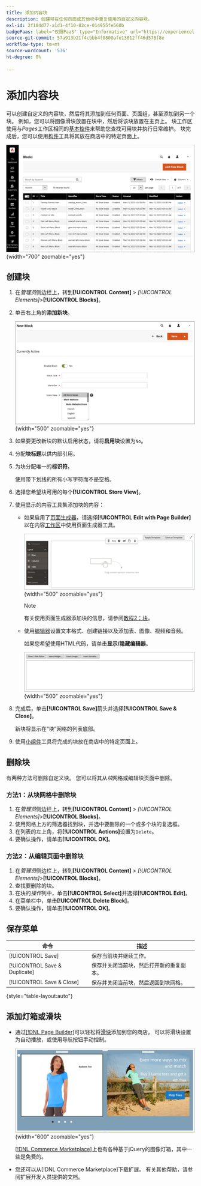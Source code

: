 ```yaml
---
title: 添加内容块
description: 创建可在任何页面或其他块中重复使用的自定义内容块。
exl-id: 2f104d77-a1d1-4f10-82ce-014955fe560b
badgePaas: label="仅限PaaS" type="Informative" url="https://experienceleague.adobe.com/en/docs/commerce/user-guides/product-solutions" tooltip="仅适用于云项目(Adobe管理的PaaS基础架构)和内部部署项目上的Adobe Commerce 。"
source-git-commit: 57a913b21f4cbbb4f0800afe13012ff46d578f8e
workflow-type: tm+mt
source-wordcount: '536'
ht-degree: 0%

---
```


# 添加内容块

可以创建自定义的内容块，然后将其添加到任何页面、页面组，甚至添加到另一个块。 例如，您可以将图像滑块放置在块中，然后将该块放置在主页上。 块工作区使用与&#x200B;_Pages_&#x200B;工作区相同的[基本控件](pages-workspace.md)来帮助您查找可用块并执行日常维护。 块完成后，您可以使用[构件](widget-static-block.md)工具将其放在商店中的特定页面上。

![“块”页显示现有块的网格](./assets/blocks-workspace.png){width="700" zoomable="yes"}

## 创建块

1. 在&#x200B;_管理员_&#x200B;侧边栏上，转到&#x200B;**[!UICONTROL Content]** > _[!UICONTROL Elements]_>**[!UICONTROL Blocks]**。

1. 单击右上角的&#x200B;**添加新块**。

   ![新块页面显示选项和内容空间](./assets/block-detail.png){width="500" zoomable="yes"}

1. 如果要更改新块的默认启用状态，请将&#x200B;**启用块**&#x200B;设置为`No`。

1. 分配&#x200B;**块标题**&#x200B;以供内部引用。

1. 为块分配唯一的&#x200B;**标识符**。

   使用带下划线的所有小写字符而不是空格。

1. 选择您希望块可用的每个&#x200B;**[!UICONTROL Store View]**。

1. 使用显示的内容工具集添加块的内容：

   - 如果启用了[页面生成器](../page-builder/introduction.md)，请选择&#x200B;**[!UICONTROL Edit with Page Builder]**&#x200B;以在内容[工作区](../page-builder/workspace.md)中使用页面生成器工具。

     ![页面生成器工作区](./assets/pb-workspace-block.png){width="500" zoomable="yes"}

     >[!NOTE]
     >
     >有关使用页面生成器添加块的信息，请参阅[教程2：块](../page-builder/2-blocks.md)。

   - 使用[编辑器](editor.md)设置文本格式、创建链接以及添加表、图像、视频和音频。

     如果您希望使用HTML代码，请单击&#x200B;**显示/隐藏编辑器**。

     ![块编辑器（隐藏）](./assets/block-editor-hidden.png){width="500" zoomable="yes"}

1. 完成后，单击&#x200B;**[!UICONTROL Save]**&#x200B;箭头并选择&#x200B;**[!UICONTROL Save & Close]**。

   新块将显示在“块”网格的列表底部。

1. 使用[小组件](widget-static-block.md)工具将完成的块放在商店中的特定页面上。

## 删除块

有两种方法可删除自定义块。 您可以将其从&#x200B;_块_&#x200B;网格或编辑块页面中删除。

### 方法1：从块网格中删除块

1. 在&#x200B;_管理员_&#x200B;侧边栏上，转到&#x200B;**[!UICONTROL Content]** > _[!UICONTROL Elements]_>**[!UICONTROL Blocks]**。
1. 使用网格上方的筛选器找到块，并选中要删除的一个或多个块的复选框。
1. 在列表的左上角，将&#x200B;**[!UICONTROL Actions]**&#x200B;设置为`Delete`。
1. 要确认操作，请单击&#x200B;**[!UICONTROL OK]**。

### 方法2：从编辑页面中删除块

1. 在&#x200B;_管理员_&#x200B;侧边栏上，转到&#x200B;**[!UICONTROL Content]** > _[!UICONTROL Elements]_>**[!UICONTROL Blocks]**。
1. 查找要删除的块。
1. 在块的&#x200B;_操作_&#x200B;列中，单击&#x200B;**[!UICONTROL Select]**&#x200B;并选择&#x200B;**[!UICONTROL Edit]**。
1. 在菜单栏中，单击&#x200B;**[!UICONTROL Delete Block]**。
1. 要确认操作，请单击&#x200B;**[!UICONTROL OK]**。

## 保存菜单

| 命令 | 描述 |
|----------|----------- |
| [!UICONTROL Save] | 保存当前块并继续工作。 |
| [!UICONTROL Save & Duplicate] | 保存并关闭当前块，然后打开新的重复副本。 |
| [!UICONTROL Save & Close] | 保存并关闭当前块，然后返回到块网格。 |

{style="table-layout:auto"}

## 添加灯箱或滑块

- 通过[[!DNL Page Builder]](../page-builder/introduction.md)可以轻松将[滑块](../page-builder/slider.md)添加到您的商店。 可以将滑块设置为自动播放，或使用导航按钮手动控制。

  ![页面生成器滑块](./assets/pb-tutorial3-slider-tee-shirt-promo.png){width="600" zoomable="yes"}

  [[!DNL Commerce Marketplace]][1]上也有各种基于jQuery的图像灯箱，其中一些是免费的。

- 您还可以从[!DNL Commerce Marketplace]下载扩展。 有关其他帮助，请参阅扩展开发人员提供的文档。

[1]: https://marketplace.magento.com/extensions.html?q=lightbox
